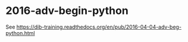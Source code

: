 # 2016-adv-begin-python
See https://dib-training.readthedocs.org/en/pub/2016-04-04-adv-beg-python.html
